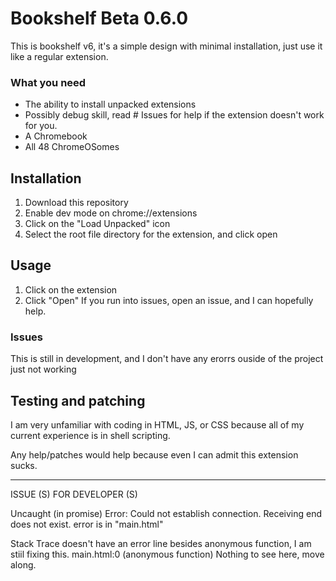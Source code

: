 



# Bookshelf Beta 0.6.0
This is bookshelf v6, it's a simple design with minimal installation, just use it like a regular extension.

### What you need
- The ability to install unpacked extensions
- Possibly debug skill, read # Issues for help if the extension doesn't work for you.
- A Chromebook
- All 48 ChromeOSomes

## Installation
1. Download this repository
2. Enable dev mode on chrome://extensions
3. Click on the "Load Unpacked" icon
4. Select the root file directory for the extension, and click open

## Usage
1. Click on the extension
2. Click "Open"
If you run into issues, open an issue, and I can hopefully help.

### Issues
This is still in development, and I don't have any erorrs ouside of the project just not working


## Testing and patching
I am very unfamiliar with coding in HTML, JS, or CSS because all of my current experience is in shell scripting.

Any help/patches would help because even I can admit this extension sucks.

-------------------------------------------------------------------------------------------------------------------------------------------------------------------------------------
ISSUE (S) FOR DEVELOPER (S)

Uncaught (in promise) Error: Could not establish connection. Receiving end does not exist.
error is in "main.html"

Stack Trace doesn't have an error line besides anonymous function, I am stiil fixing this.
main.html:0 (anonymous function)
Nothing to see here, move along.
